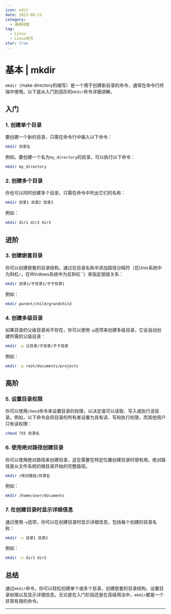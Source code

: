 ```yaml
---
icon: edit
date: 2023-08-21
category:
  - 通用技能
tag:
  - Linux
  - Linux命令
star: true
---
```


# 基本 | mkdir

`mkdir`（make directory的缩写）是一个用于创建新目录的命令，通常在命令行终端中使用。以下是从入门到高阶的`mkdir`命令详细讲解。

## 入门

### 1. 创建单个目录

要创建一个新的目录，只需在命令行中输入以下命令：

```bash
mkdir 目录名
```

例如，要创建一个名为`my_directory`的目录，可以执行以下命令：

```bash
mkdir my_directory
```

### 2. 创建多个目录

你也可以同时创建多个目录，只需在命令中列出它们的名称：

```bash
mkdir 目录1 目录2 目录3
```

例如：

```bash
mkdir dir1 dir2 dir3
```

## 进阶

### 3. 创建嵌套目录

你可以创建嵌套的目录结构，通过在目录名称中添加路径分隔符（在Unix系统中为斜杠`/`，在Windows系统中为反斜杠``）来指定层级关系：

```bash
mkdir 目录1/子目录1/子子目录1
```

例如：

```bash
mkdir parent/child/grandchild
```

### 4. 创建多级目录

如果目录的父级目录尚不存在，你可以使用`-p`选项来创建多级目录，它会自动创建所需的父级目录：

```bash
mkdir -p 父目录/子目录/子子目录
```

例如：

```bash
mkdir -p root/documents/projects
```

## 高阶

### 5. 设置目录权限

你可以使用`chmod`命令来设置目录的权限，以决定谁可以读取、写入或执行该目录。例如，以下命令会将目录的所有者设置为具有读、写和执行权限，而其他用户只有读权限：

```bash
chmod 755 目录名
```

### 6. 使用绝对路径创建目录

你可以使用绝对路径来创建目录，这在需要在特定位置创建目录时很有用。绝对路径是从文件系统的根目录开始的完整路径。

```bash
mkdir /绝对路径/目录名
```

例如：

```bash
mkdir /home/user/documents
```

### 7. 在创建目录时显示详细信息

通过使用`-v`选项，你可以在创建目录时显示详细信息，包括每个创建的目录名称：

```bash
mkdir -v 目录1 目录2
```

例如：

```bash
mkdir -v dir1 dir2
```

## 总结

通过`mkdir`命令，你可以轻松创建单个或多个目录，创建嵌套的目录结构，设置目录权限以及显示详细信息。无论是在入门阶段还是在高级用法中，`mkdir`都是一个非常有用的命令。

---
